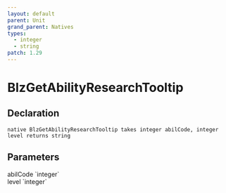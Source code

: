 ```yaml
---
layout: default
parent: Unit
grand_parent: Natives
types:
  - integer
  - string
patch: 1.29
---
```


# BlzGetAbilityResearchTooltip

## Declaration

```
native BlzGetAbilityResearchTooltip takes integer abilCode, integer level returns string
```

## Parameters
<dl>
  <dt>abilCode `integer`</dt>
  <dd></dd>

  <dt>level `integer`</dt>
  <dd></dd>
</dl>